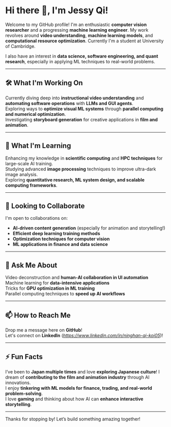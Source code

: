 # Hi there 👋, I'm Jessy Qi! 

Welcome to my GitHub profile! I'm an enthusiastic **computer vision researcher** and a progressing **machine learning engineer**. My work revolves around **video understanding**, **machine learning models**, and **computational resource optimization**. 
Currently I'm a student at University of Cambridge.

I also have an interest in **data science, software engineering, and quant research**, especially in applying ML techniques to real-world problems.  

---

## 🛠 What I'm Working On  
 Currently diving deep into **instructional video understanding**  and **automating software operations**  with **LLMs and GUI agents**.  
 Exploring ways to **optimize visual ML systems** through **parallel computing and numerical optimization**.  
 Investigating **storyboard generation** for creative applications in **film and animation**.  

---

## 🌱 What I'm Learning  
 Enhancing my knowledge in **scientific computing** and **HPC techniques** for large-scale AI training.  
 Studying advanced **image processing** techniques to improve ultra-dark image analysis.  
 Exploring **quantitative research, ML system design, and scalable computing frameworks**.  

---

## 🤝 Looking to Collaborate  
 I'm open to collaborations on:  
- **AI-driven content generation**  (especially for animation and storytelling!)  
- **Efficient deep learning training methods** 
- **Optimization techniques for computer vision**   
- **ML applications in finance and data science**   

---

## 💬 Ask Me About  
 Video deconstruction and **human-AI collaboration in UI automation**  
 Machine learning for **data-intensive applications**  
 Tricks for **GPU optimization in ML training**  
 Parallel computing techniques to **speed up AI workflows**  

---

## 📫 How to Reach Me  
 Drop me a message here on **GitHub**!  
 Let's connect on **LinkedIn** (*https://www.linkedin.com/in/ninghan-qi-koi05*)!  

---

## ⚡ Fun Facts  
 I’ve been to **Japan multiple times** and love **exploring Japanese culture**! 
 I dream of **contributing to the film and animation industry** through AI innovations.  
 I enjoy **tinkering with ML models for finance, trading, and real-world problem-solving**.  
 I love **gaming** and thinking about how AI can **enhance interactive storytelling**.  

---

Thanks for stopping by!  Let’s build something amazing together! 

<!-- <img src="https://github-readme-stats.vercel.app/api?username=Ani7700&hide=issues&title_color=333&text_color=777" alt="Ani7700's Stats" >>

